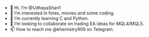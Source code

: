 - 👋 Hi, I’m @UdhayaShan1
- 👀 I’m interested in forex, movies and some coding.
- 🌱 I’m currently learning C and Python.
- 💞️ I’m looking to collaborate on trading EA ideas for MQL4/MQL5.
- 📫 How to reach me @khemistry909 on Telegram.

<!---
UdhayaShan1/UdhayaShan1 is a ✨ special ✨ repository because its `README.md` (this file) appears on your GitHub profile.
You can click the Preview link to take a look at your changes.
--->
